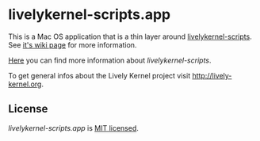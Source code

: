 # livelykernel-scripts.app

This is a Mac OS application that is a thin layer around [livelykernel-scripts](https://github.com/rksm/livelykernel-scripts). See [it's wiki page](https://github.com/rksm/LivelyKernel/wiki/livelykernel-scripts.app/) for more information.

[Here](https://github.com/rksm/LivelyKernel/wiki/livelykernel-scripts) you can find more information about *livelykernel-scripts*.

To get general infos about the Lively Kernel project visit <http://lively-kernel.org>.

## License

*livelykernel-scripts.app* is [MIT licensed](https://github.com/rksm/livelykernel-scripts.app/blob/master/LICENSE).

